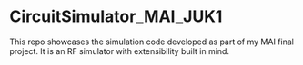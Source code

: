 # CircuitSimulator_MAI_JUK1

This repo showcases the simulation code developed as part of my MAI final project. It is an RF simulator with extensibility built in mind.
